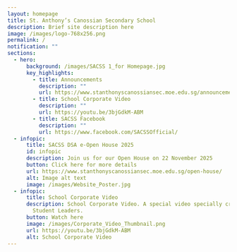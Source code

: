 ```yaml
---
layout: homepage
title: St. Anthony’s Canossian Secondary School
description: Brief site description here
image: /images/logo-768x256.png
permalink: /
notification: ""
sections:
  - hero:
      background: /images/SACSS 1_for Homepage.jpg
      key_highlights:
        - title: Announcements
          description: ""
          url: https://www.stanthonyscanossiansec.moe.edu.sg/announcements/
        - title: School Corporate Video
          description: ""
          url: https://youtu.be/3bjGdkM-ABM
        - title: SACSS Facebook
          description: ""
          url: https://www.facebook.com/SACSSOfficial/
  - infopic:
      title: SACSS DSA e-Open House 2025
      id: infopic
      description: Join us for our Open House on 22 November 2025
      button: Click here for more details
      url: https://www.stanthonyscanossiansec.moe.edu.sg/open-house/
      alt: Image alt text
      image: /images/Website_Poster.jpg
  - infopic:
      title: School Corporate Video
      description: School Corporate Video. A special video specially created by our
        Student Leaders.
      button: Watch here
      image: /images/Corporate_Video_Thumbnail.png
      url: https://youtu.be/3bjGdkM-ABM
      alt: School Corporate Video
---
```

